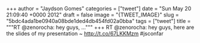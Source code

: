 
+++
author = "Jaydson Gomes"
categories = ["tweet"]
date = "Sun May 20 21:09:40 +0000 2012"
draft = false
image = "{TWEET_IMAGE}"
slug = "5bdc4ada1be0940a08bde1ded4db454fd02a0bba"
tags = ["tweet"]
title = """RT @zenorocha: hey guys, ..."""
+++
RT @zenorocha: hey guys, here are the slides of my presentation ~ http://t.co/67LKKMzm #jsconfar
